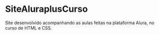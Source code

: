 # SiteAluraplusCurso
Site desenvolvido acompanhando as aulas feitas na plataforma Alura, no curso de HTML e CSS.
